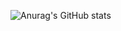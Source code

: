 ![Anurag's GitHub stats](https://github-readme-stats.vercel.app/api?username=niiyy&theme=radical&show_icons=true)

